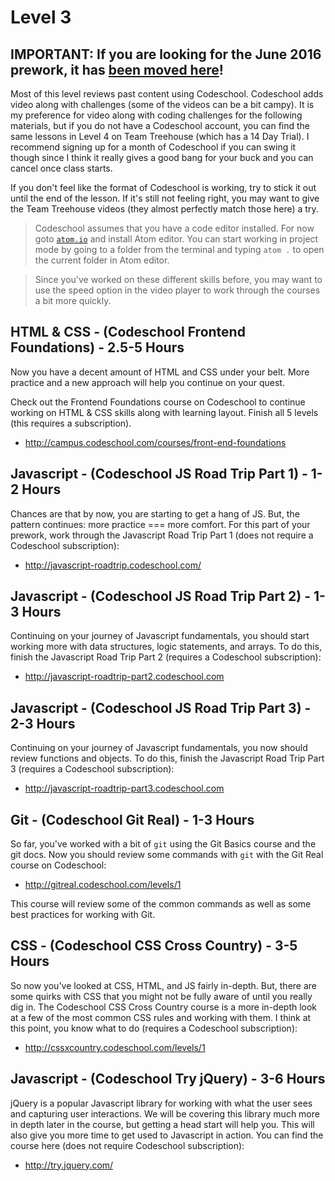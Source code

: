 # Level 3

## IMPORTANT: If you are looking for the June 2016 prework, it has [been moved here](https://rtablada.gitbooks.io/summer-2016/content/prework/level3.html)!


Most of this level reviews past content using Codeschool.
Codeschool adds video along with challenges (some of the videos can be a bit campy).
It is my preference for video along with coding challenges for the following materials, but if you do not have a Codeschool account, you can find the same lessons in Level 4 on Team Treehouse (which has a 14 Day Trial).
I recommend signing up for a month of Codeschool if you can swing it though since I think it really gives a good bang for your buck and you can cancel once class starts.

If you don't feel like the format of Codeschool is working, try to stick it out until the end of the lesson.
If it's still not feeling right, you may want to give the Team Treehouse videos (they almost perfectly match those here) a try.

> Codeschool assumes that you have a code editor installed.
For now goto [`atom.io`](http://atom.io) and install Atom editor.
You can start working in project mode by going to a folder from the terminal and typing `atom .` to open the current folder in Atom editor.

> Since you've worked on these different skills before, you may want to use the speed option in the video player to work through the courses a bit more quickly.

## HTML & CSS - (Codeschool Frontend Foundations) - 2.5-5 Hours

Now you have a decent amount of HTML and CSS under your belt.
More practice and a new approach will help you continue on your quest.

Check out the Frontend Foundations course on Codeschool to continue working on HTML & CSS skills along with learning layout.
Finish all 5 levels (this requires a subscription).

* http://campus.codeschool.com/courses/front-end-foundations

## Javascript - (Codeschool JS Road Trip Part 1) - 1-2 Hours

Chances are that by now, you are starting to get a hang of JS.
But, the pattern continues: more practice === more comfort.
For this part of your prework, work through the Javascript Road Trip Part 1 (does not require a Codeschool subscription):

* http://javascript-roadtrip.codeschool.com/

## Javascript - (Codeschool JS Road Trip Part 2) - 1-3 Hours

Continuing on your journey of Javascript fundamentals, you should start working more with data structures, logic statements, and arrays.
To do this, finish the Javascript Road Trip Part 2 (requires a Codeschool subscription):

* http://javascript-roadtrip-part2.codeschool.com

## Javascript - (Codeschool JS Road Trip Part 3) - 2-3 Hours

Continuing on your journey of Javascript fundamentals, you now should review functions and objects.
To do this, finish the Javascript Road Trip Part 3 (requires a Codeschool subscription):

* http://javascript-roadtrip-part3.codeschool.com

## Git - (Codeschool Git Real) - 1-3 Hours

So far, you've worked with a bit of `git` using the Git Basics course and the git docs.
Now you should review some commands with `git` with the Git Real course on Codeschool:

* http://gitreal.codeschool.com/levels/1

This course will review some of the common commands as well as some best practices for working with Git.

## CSS - (Codeschool CSS Cross Country) - 3-5 Hours

So now you've looked at CSS, HTML, and JS fairly in-depth.
But, there are some quirks with CSS that you might not be fully aware of until you really dig in.
The Codeschool CSS Cross Country course is a more in-depth look at a few of the most common CSS rules and working with them.
I think at this point, you know what to do (requires a Codeschool subscription):

* http://cssxcountry.codeschool.com/levels/1

## Javascript - (Codeschool Try jQuery) - 3-6 Hours

jQuery is a popular Javascript library for working with what the user sees and capturing user interactions.
We will be covering this library much more in depth later in the course, but getting a head start will help you.
This will also give you more time to get used to Javascript in action.
You can find the course here (does not require Codeschool subscription):

* http://try.jquery.com/
